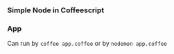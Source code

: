 ### Simple Node in Coffeescript

### App
Can run by
`coffee app.coffee`
or by 
`nodemon app.coffee`
